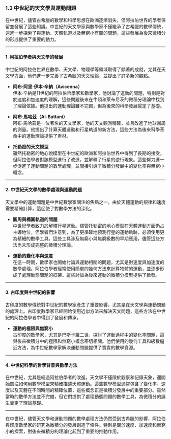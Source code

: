 ### 1.3 中世紀的天文學與運動問題

在中世紀，儘管古希臘的數學和科學思想在歐洲逐漸消失，但阿拉伯世界的學者保留並發展了這些知識。中世紀的天文學家與數學家不僅繼承了古希臘的數學傳統，還進一步探索了與運動、天體軌道以及無窮小有關的問題，這些發展為後來微積分的形成提供了重要的動力。

---

#### **1. 阿拉伯學者與天文學的發展**

中世紀的阿拉伯世界在數學、天文學、物理學等領域取得了顯著的成就，尤其在天文學方面，他們進一步完善了古希臘的天文理論，並提出了許多新的觀點。

- **阿布·阿里·伊本·辛納（Avicenna）**  
  伊本·辛納是11世紀的阿拉伯哲學家和數學家，他討論了運動的問題，特別是對於速度和加速度的理解，這些問題後來在牛頓和萊布尼茨的微積分理論中找到了理論依據。他提出的運動理論雖不完備，但為後來的科學發展奠定了基礎。

- **阿布·馬哈茲（Al-Battani）**  
  阿布·馬哈茲是一位著名的天文學家，他的天文觀測精確，並且改進了地球圓周的測量。他提出了計算天體運動和行星軌道的新方法，這些方法為後來科學革命中的運動理論提供了素材。

- **托勒密的天文模型**  
  雖然托勒密的地心說模型在中世紀的歐洲和阿拉伯世界中得到了長期的接受，但阿拉伯學者對該模型進行了改進，並解釋了行星的逆行現象。這些努力進一步促進了運動問題的數學處理，並間接引導了微積分發展中的變化率與無窮小概念。

---

#### **2. 中世紀天文學的數學處理與運動問題**

天文學中的運動問題是中世紀數學家關注的焦點之一。由於天體運動的規律和速度需要精確計算，這促使了對數學方法的深化。

- **圓周與橢圓軌道的問題**  
  中世紀學者致力於解釋行星運動。儘管托勒密的地心模型在天體運動方面仍占主導地位，但學者們注意到，為了更準確地預測行星的運動軌跡，必須使用更為精細的數學工具。這些工具涉及無窮小與無窮級數的早期應用，儘管這些方法尚未形成完整的微積分理論。

- **運動的變化率與速度**  
  在這一時期，數學家也開始討論與運動相關的問題，尤其是對速度與加速度的數學處理。阿拉伯學者經常使用簡單的幾何方法來計算物體的運動，並逐步形成了處理動態問題的框架。這些討論為後來運動的微積分模型提供了啟發。

---

#### **3. 古印度與中世紀的影響**

古印度的數學傳統對中世紀的數學家產生了重要影響，尤其是在天文學與運動問題的處理上。古印度數學家已經開始使用近似方法來解決天文問題，這些方法在中世紀的阿拉伯學者中得到了發展和傳承。

- **運動的極限與無窮小**  
  古印度的數學家，尤其是巴斯卡羅二世，探討了運動過程中的變化率問題，這與後來微積分中的極限和無窮小概念密切相關。他們使用的幾何工具和級數逼近方法，為中世紀數學家解決運動問題提供了寶貴的數學資源。

---

#### **4. 中世紀科學的哲學背景與數學方法**

在中世紀，尤其是經過阿拉伯學者的改進，天文學不僅限於觀察和記錄天象，還開始關注如何用數學模型來精確描述天體運動。這些數學模型通常包含了變化率、速度以及天體在不同時間的精確位置，這些概念正是微積分發展中的重要部分。雖然當時的數學方法並不完備，但它們提供了處理動態問題的數學工具，為微積分的誕生奠定了理論基礎。

---

在中世紀，儘管天文學和運動問題的數學處理方法仍然受到古希臘的影響，阿拉伯與印度數學家的研究為微積分的發展創造了條件。特別是關於速度、加速度和無窮小的探索，對後來微積分的理論化起到了重要的推動作用。